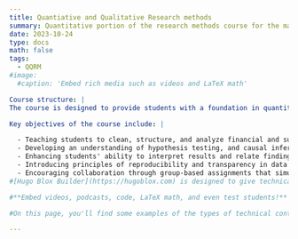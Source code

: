```yaml
---
title: Quantiative and Qualitative Research methods
summary: Quantitative portion of the research methods course for the master students.
date: 2023-10-24
type: docs
math: false
tags:
  - QQRM
#image:
  #caption: 'Embed rich media such as videos and LaTeX math'

Course structure: |
The course is designed to provide students with a foundation in quantitative research methods, focusing on data collection, analysis, and interpretation. Students work in groups to complete two projects: one focusing on the analysis of financial or firm-level data, and the other on designing surveys and analyzing their outcomes. These projects are designed to expose students to diverse analytical techniques and provide opportunities to practice data preparation, statistical modeling, and interpretation. The results of each project are presented to the class, allowing students to practice communicating their findings effectively and receive constructive feedback.

Key objectives of the course include: |

  - Teaching students to clean, structure, and analyze financial and survey data.
  - Developing an understanding of hypothesis testing, and causal inference.
  - Enhancing students' ability to interpret results and relate findings to theoretical frameworks.
  - Introducing principles of reproducibility and transparency in data analysis.
  - Encouraging collaboration through group-based assignments that simulate research team dynamics.
#[Hugo Blox Builder](https://hugoblox.com) is designed to give technical content creators a seamless experience. You can focus on the content and the Hugo Blox Builder which this template is built upon handles the rest.

#**Embed videos, podcasts, code, LaTeX math, and even test students!**

#On this page, you'll find some examples of the types of technical content that can be rendered with Hugo Blox.

---
```

